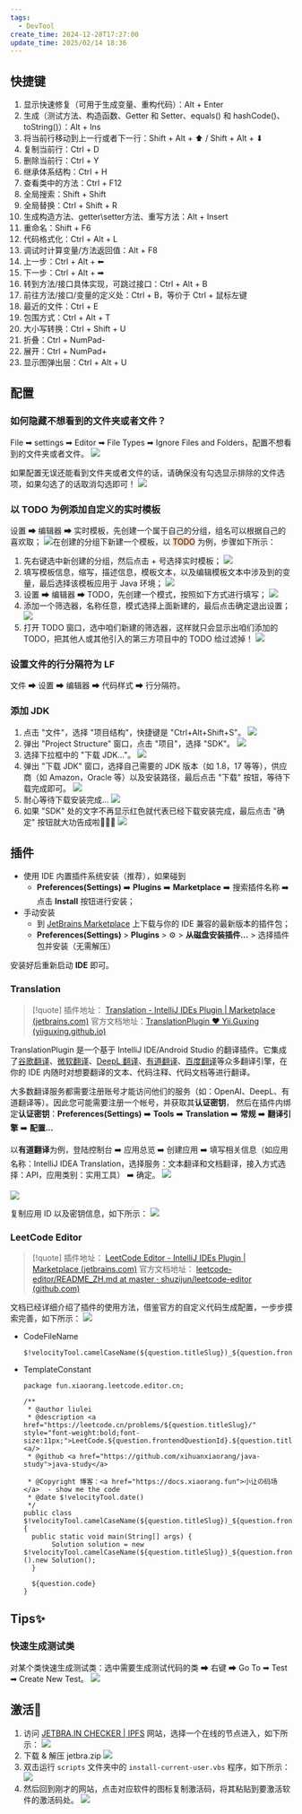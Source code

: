 ```yaml
---
tags:
  - DevTool
create_time: 2024-12-28T17:27:00
update_time: 2025/02/14 18:36
---
```


## 快捷键

1. 显示快速修复（可用于生成变量、重构代码）：Alt + Enter
2. 生成（测试方法、构造函数、Getter 和 Setter、equals() 和 hashCode()、toString()）：Alt + Ins
3. 将当前行移动到上一行或者下一行：Shift + Alt + ⬆ / Shift + Alt + ⬇
4. 复制当前行：Ctrl + D
5. 删除当前行：Ctrl + Y
6. 继承体系结构：Ctrl + H
7. 查看类中的方法：Ctrl + F12
8. 全局搜索：Shift + Shift
9. 全局替换：Ctrl + Shift + R
10. 生成构造方法、getter\setter方法、重写方法：Alt + Insert
11. 重命名：Shift + F6
12. 代码格式化：Ctrl + Alt + L
13. 调试时计算变量/方法返回值：Alt + F8
14. 上一步：Ctrl + Alt + ⬅
15. 下一步：Ctrl + Alt + ➡
16. 转到方法/接口具体实现，可跳过接口：Ctrl + Alt + B
17. 前往方法/接口/变量的定义处：Ctrl + B，等价于 Ctrl + 鼠标左键
18. 最近的文件：Ctrl + E
19. 包围方式：Ctrl + Alt + T
20. 大小写转换：Ctrl + Shift + U
21. 折叠：Ctrl + NumPad-
22. 展开：Ctrl + NumPad+
23. 显示图弹出层：Ctrl + Alt + U

## 配置

### 如何隐藏不想看到的文件夹或者文件？

File ➡ settings ➡ Editor ➡ File Types ➡ Ignore Files and Folders，配置不想看到的文件夹或者文件。
![](https://cdn.jsdelivr.net/gh/xihuanxiaorang/img2/202412161055880.png)

如果配置无误还能看到文件夹或者文件的话，请确保没有勾选显示排除的文件选项，如果勾选了的话取消勾选即可！
![](https://cdn.jsdelivr.net/gh/xihuanxiaorang/img2/202412161055214.png)

### 以 TODO 为例添加自定义的实时模板

设置 ➡ 编辑器 ➡ 实时模板，先创建一个属于自己的分组，组名可以根据自己的喜欢取；
![](https://cdn.jsdelivr.net/gh/xihuanxiaorang/img2/202412161055676.png)在创建的分组下新建一个模板，以 <span style="background:rgba(255, 183, 139, 0.55)">TODO</span> 为例，步骤如下所示：

1. 先右键选中新创建的分组，然后点击 + 号选择实时模板；
   ![](https://cdn.jsdelivr.net/gh/xihuanxiaorang/img2/202412161056580.png)
2. 填写模板信息，缩写，描述信息，模板文本，以及编辑模板文本中涉及到的变量，最后选择该模板应用于 Java 环境；
   ![](https://cdn.jsdelivr.net/gh/xihuanxiaorang/img2/202412161056766.png)
3. 设置 ➡ 编辑器 ➡ TODO，先创建一个模式，按照如下方式进行填写；
   ![](https://cdn.jsdelivr.net/gh/xihuanxiaorang/img2/202412161056463.png)
4. 添加一个筛选器，名称任意，模式选择上面新建的，最后点击确定退出设置；
   ![](https://cdn.jsdelivr.net/gh/xihuanxiaorang/img2/202412161056016.png)
5. 打开 TODO 窗口，选中咱们新建的筛选器，这样就只会显示出咱们添加的 TODO，把其他人或其他引入的第三方项目中的 TODO 给过滤掉！
   ![](https://cdn.jsdelivr.net/gh/xihuanxiaorang/img2/202412161056250.png)

### 设置文件的行分隔符为 LF

文件 ➡ 设置 ➡ 编辑器 ➡ 代码样式 ➡ 行分隔符。

### 添加 JDK

1. 点击 "文件"，选择 "项目结构"，快捷键是 "Ctrl+Alt+Shift+S"。
   ![](https://cdn.jsdelivr.net/gh/xihuanxiaorang/img2/202412161057412.png)
2. 弹出 "Project Structure" 窗口，点击 "项目"，选择 "SDK"。
   ![](https://cdn.jsdelivr.net/gh/xihuanxiaorang/img2/202412161057348.png)
3. 选择下拉框中的 "下载 JDK..."。
   ![](https://cdn.jsdelivr.net/gh/xihuanxiaorang/img2/202412161057240.png)
4. 弹出 "下载 JDK" 窗口，选择自己需要的 JDK 版本（如 1.8，17 等等），供应商（如 Amazon，Oracle 等）以及安装路径，最后点击 "下载" 按钮，等待下载完成即可。
   ![](https://cdn.jsdelivr.net/gh/xihuanxiaorang/img2/202412161057318.png)
5. 耐心等待下载安装完成...
   ![](https://cdn.jsdelivr.net/gh/xihuanxiaorang/img2/202412161057490.png)
6. 如果 "SDK" 处的文字不再显示红色就代表已经下载安装完成，最后点击 "确定" 按钮就大功告成啦🌸🌸🌸
   ![](https://cdn.jsdelivr.net/gh/xihuanxiaorang/img2/202412161057677.png)

## 插件

+ 使用 IDE 内置插件系统安装（推荐），如果碰到
    - **Preferences(Settings)** ➡️ **Plugins** ➡️ **Marketplace** ➡️ 搜索插件名称 ➡️ 点击 **Install** 按钮进行安装；
+ 手动安装
    - 到 [JetBrains Marketplace](https://plugins.jetbrains.com/) 上下载与你的 IDE 兼容的最新版本的插件包；
    - **Preferences(Settings)** > **Plugins** > ⚙ > **从磁盘安装插件...** > 选择插件包并安装（无需解压）

安装好后重新启动 **IDE** 即可。

### Translation

> [!quote]
> 插件地址： [Translation - IntelliJ IDEs Plugin | Marketplace (jetbrains.com)](https://plugins.jetbrains.com/plugin/8579-translation)
> 官方文档地址：[TranslationPlugin ❤️ Yii.Guxing (yiiguxing.github.io)](https://yiiguxing.github.io/TranslationPlugin/#/)

TranslationPlugin 是一个基于 IntelliJ IDE/Android Studio 的翻译插件。它集成了<u>谷歌翻译</u>、<u>微软翻译</u>、<u>DeepL 翻译</u>、<u>有道翻译</u>、<u>百度翻译</u>等众多翻译引擎，在你的 IDE 内随时对想要翻译的文本、代码注释、代码文档等进行翻译。

大多数翻译服务都需要注册账号才能访问他们的服务（如：OpenAI、DeepL、有道翻译等）。因此您可能需要注册一个帐号，并获取其**认证密钥**， 然后在插件内绑定**认证密钥**：**Preferences(Settings)** ➡️ **Tools** ➡️ **Translation** ➡️ **常规** ➡️ **翻译引擎** ➡️ **配置...**

以**有道翻译**为例，登陆控制台 ➡️ 应用总览 ➡️ 创建应用 ➡️ 填写相关信息（如应用名称：IntelliJ IDEA Translation，选择服务：文本翻译和文档翻译，接入方式选择：API，应用类别：实用工具） ➡️ 确定。
![](https://cdn.jsdelivr.net/gh/xihuanxiaorang/img2/202412161058062.png)

![](https://cdn.jsdelivr.net/gh/xihuanxiaorang/img2/202412161058281.png)

复制应用 ID 以及密钥信息，如下所示：
![](https://cdn.jsdelivr.net/gh/xihuanxiaorang/img2/202412161058081.png)

### LeetCode Editor

> [!quote]
> 插件地址： [LeetCode Editor - IntelliJ IDEs Plugin | Marketplace (jetbrains.com)](https://plugins.jetbrains.com/plugin/12132-leetcode-editor)
> 官方文档地址： [leetcode-editor/README_ZH.md at master · shuzijun/leetcode-editor (github.com)](https://github.com/shuzijun/leetcode-editor/blob/master/README_ZH.md)

文档已经详细介绍了插件的使用方法，借鉴官方的自定义代码生成配置，一步步摸索完善，如下所示：
![](https://cdn.jsdelivr.net/gh/xihuanxiaorang/img2/202412161058984.png)

+ CodeFileName

	```
	$!velocityTool.camelCaseName(${question.titleSlug})_${question.frontendQuestionId}
	```

+ TemplateConstant

	```
	package fun.xiaorang.leetcode.editor.cn;
	
	/**
	 * @author liulei
	 * @description <a href="https://leetcode.cn/problems/${question.titleSlug}/" style="font-weight:bold;font-size:11px;">LeetCode.${question.frontendQuestionId}.${question.title}<a/>
	 * @github <a href="https://github.com/xihuanxiaorang/java-study">java-study</a>
	
	 * @Copyright 博客：<a href="https://docs.xiaorang.fun">小让の码场</a>  - show me the code
	 * @date $!velocityTool.date()
	 */
	public class $!velocityTool.camelCaseName(${question.titleSlug})_${question.frontendQuestionId} {
	  public static void main(String[] args) {
	       Solution solution = new $!velocityTool.camelCaseName(${question.titleSlug})_${question.frontendQuestionId}().new Solution();
	  }
	  
	  ${question.code}
	}
	```

## Tips✨

### 快速生成测试类

对某个类快速生成测试类：选中需要生成测试代码的类 ➡ 右键 ➡ Go To ➡ Test ➡ Create New Test。
![](https://cdn.jsdelivr.net/gh/xihuanxiaorang/img2/202412161059977.png)

## 激活🚀

1. 访问 [JETBRA.IN CHECKER | IPFS](https://3.jetbra.in/) 网站，选择一个在线的节点进入，如下所示：
   ![](https://cdn.jsdelivr.net/gh/xihuanxiaorang/img2/202409071812676.png)
2. 下载 & 解压 jetbra.zip
   ![](https://cdn.jsdelivr.net/gh/xihuanxiaorang/img2/202409071813297.png)
3. 双击运行 `scripts` 文件夹中的 `install-current-user.vbs` 程序，如下所示：
   ![](https://cdn.jsdelivr.net/gh/xihuanxiaorang/img2/202409071820697.png)
4. 然后回到刚才的网站，点击对应软件的图标复制激活码，将其粘贴到要激活软件的激活码处。
   ![](https://cdn.jsdelivr.net/gh/xihuanxiaorang/img2/202409071826975.png)
